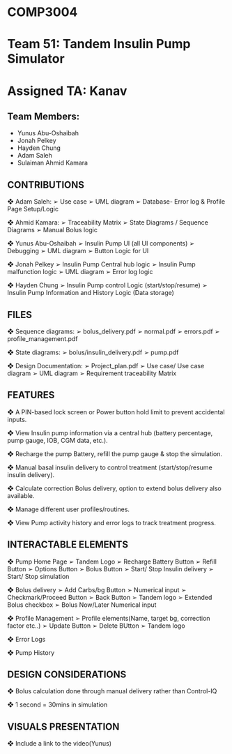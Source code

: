 # COMP3004
# Team 51: Tandem Insulin Pump Simulator
# Assigned TA: Kanav

## Team Members:
- Yunus Abu-Oshaibah
- Jonah Pelkey
- Hayden Chung
- Adam Saleh
- Sulaiman Ahmid Kamara

## CONTRIBUTIONS
❖ Adam Saleh:
    ➢ Use case
    ➢ UML diagram
    ➢ Database- Error log & Profile Page Setup/Logic
    
❖ Ahmid Kamara:
    ➢ Traceability Matrix
    ➢ State Diagrams / Sequence Diagrams
    ➢ Manual Bolus logic
    
❖ Yunus Abu-Oshaibah
    ➢ Insulin Pump UI (all UI components)
    ➢ Debugging
    ➢ UML diagram
    ➢ Button Logic for UI
    
❖ Jonah Pelkey
    ➢ Insulin Pump Central hub logic
    ➢ Insulin Pump malfunction logic
    ➢ UML diagram
    ➢ Error log logic
    
❖ Hayden Chung
    ➢ Insulin Pump control Logic (start/stop/resume)
    ➢ Insulin Pump Information and History Logic (Data storage)

## FILES
❖ Sequence diagrams:
    ➢ bolus_delivery.pdf
    ➢ normal.pdf
    ➢ errors.pdf
    ➢ profile_management.pdf

❖ State diagrams:
    ➢ bolus/insulin_delivery.pdf
    ➢ pump.pdf

❖ Design Documentation:
    ➢ Project_plan.pdf
    ➢ Use case/ Use case diagram
    ➢ UML diagram
    ➢ Requirement traceability Matrix

## FEATURES
❖ A PIN-based lock screen or Power button hold limit to prevent accidental inputs.

❖ View Insulin pump information via a central hub (battery percentage, pump gauge, IOB, CGM data, etc.).

❖ Recharge the pump Battery, refill the pump gauge & stop the simulation.

❖ Manual basal insulin delivery to control treatment (start/stop/resume insulin delivery).

❖ Calculate correction Bolus delivery, option to extend bolus delivery also available.

❖ Manage different user profiles/routines.

❖ View Pump activity history and error logs to track treatment progress.

## INTERACTABLE ELEMENTS
❖ Pump Home Page
    ➢ Tandem Logo 
    ➢ Recharge Battery Button
    ➢ Refill Button
    ➢ Options Button
    ➢ Bolus Button
    ➢ Start/ Stop Insulin delivery
    ➢ Start/ Stop simulation
    
❖ Bolus delivery
    ➢ Add Carbs/bg Button
    ➢ Numerical input
    ➢ Checkmark/Proceed Button
    ➢ Back Button
    ➢ Tandem logo
    ➢ Extended Bolus checkbox
    ➢ Bolus Now/Later Numerical input
    
❖ Profile Management
    ➢ Profile elements(Name, target bg, correction factor etc..)
    ➢ Update Button
    ➢ Delete BUtton 
    ➢ Tandem logo 
    
❖ Error Logs

❖ Pump History


## DESIGN CONSIDERATIONS
❖ Bolus calculation done through manual delivery rather than Control-IQ

❖ 1 second = 30mins in simulation


## VISUALS PRESENTATION
❖ Include a link to the video(Yunus)    


    
